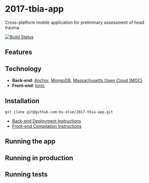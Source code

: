 # 2017-tbia-app
Cross-platform mobile application for preliminary assessment of head trauma.

[![Build Status](https://travis-ci.org/bu-else/2017-tbia-app.svg?branch=Develop)](https://travis-ci.org/bu-else/2017-tbia-app)

## Features

## Technology
- **Back-end**: [Anchor](https://github.com/hicsail/anchor), [MongoDB](http://www.mongodb.org/), [Massachusetts Open Cloud (MOC)](https://massopen.cloud/)
- **Front-end**: [Ionic](https://ionicframework.com/)

## Installation
```
git clone git@github.com:bu-else/2017-tbia-app.git
```

- [Back-end Deployment Instructions]()
- [Front-end Compilation Instructions](https://github.com/bu-else/2017-tbia-app/blob/feature-documentation-44/client/README.md)

## Running the app

## Running in production

## Running tests